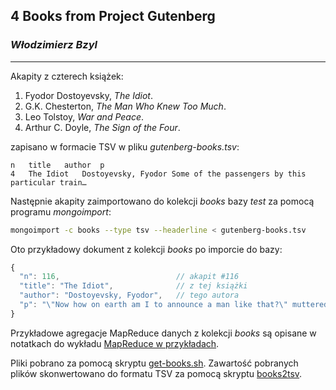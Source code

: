 ## 4 Books from Project Gutenberg

### *Włodzimierz Bzyl*

--------

Akapity z czterech książek:

1. Fyodor Dostoyevsky, *The Idiot*.
2. G.K. Chesterton, *The Man Who Knew Too Much*.
3. Leo Tolstoy, *War and Peace*.
4. Arthur C. Doyle, *The Sign of the Four*.

zapisano w formacie TSV w pliku _gutenberg-books.tsv_:

```tsv
n	title	author	p
4	The Idiot	Dostoyevsky, Fyodor	Some of the passengers by this particular train…
```

Następnie akapity zaimportowano do kolekcji *books* bazy *test*
za pomocą programu *mongoimport*:

```sh
mongoimport -c books --type tsv --headerline < gutenberg-books.tsv
```

Oto przykładowy dokument z kolekcji *books* po imporcie do bazy:

```js
{
  "n": 116,                          // akapit #116
  "title": "The Idiot",              // z tej książki
  "author": "Dostoyevsky, Fyodor",   // tego autora
  "p": "\"Now how on earth am I to announce a man like that?\" muttered the servant. …"
}
```

Przykładowe agregacje MapReduce danych z kolekcji *books*
są opisane w notatkach do wykładu
[MapReduce w przykładach](http://sinatra.local/nosql/mongodb-mapreduce).

Pliki pobrano za pomocą skryptu [get-books.sh](/scripts/wbzyl/get-books.sh).
Zawartość pobranych plików skonwertowano do formatu TSV za pomocą
skryptu [books2tsv](/scripts/wbzyl/books2tsv.rb).
